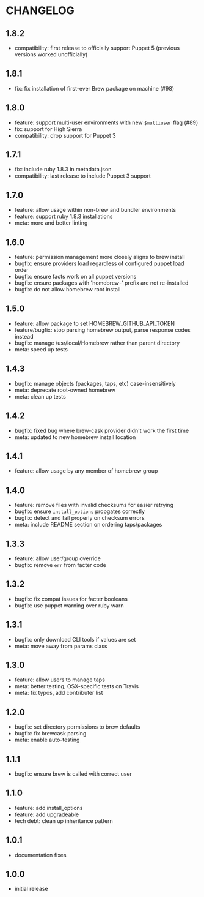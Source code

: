 # CHANGELOG

## 1.8.2
- compatibility: first release to officially support Puppet 5 (previous versions worked unofficially)

## 1.8.1
- fix: fix installation of first-ever Brew package on machine (#98)

## 1.8.0
- feature: support multi-user environments with new `$multiuser` flag (#89)
- fix: support for High Sierra
- compatibility: drop support for Puppet 3

## 1.7.1
- fix: include ruby 1.8.3 in metadata.json
- compatibility: last release to include Puppet 3 support

## 1.7.0
- feature: allow usage within non-brew and bundler environments
- feature: support ruby 1.8.3 installations
- meta: more and better linting

## 1.6.0
- feature: permission management more closely aligns to brew install
- bugfix: ensure providers load regardless of configured puppet load order
- bugfix: ensure facts work on all puppet versions
- bugfix: ensure packages with 'homebrew-' prefix are not re-installed
- bugfix: do not allow homebrew root install

## 1.5.0
- feature: allow package to set HOMEBREW_GITHUB_API_TOKEN
- feature/bugfix: stop parsing homebrew output, parse response codes instead
- bugfix: manage /usr/local/Homebrew rather than parent directory
- meta: speed up tests

## 1.4.3
- bugfix: manage objects (packages, taps, etc) case-insensitively
- meta: deprecate root-owned homebrew
- meta: clean up tests

## 1.4.2
- bugfix: fixed bug where brew-cask provider didn't work the first time
- meta: updated to new homebrew install location

## 1.4.1
- feature: allow usage by any member of homebrew group

## 1.4.0
- feature: remove files with invalid checksums for easier retrying
- bugfix: ensure `install_options` propgates correctly
- bugfix: detect and fail properly on checksum errors
- meta: include README section on ordering taps/packages

## 1.3.3
- feature: allow user/group override
- bugfix: remove `err` from facter code

## 1.3.2
- bugfix: fix compat issues for facter booleans
- bugfix: use puppet warning over ruby warn

## 1.3.1
- bugfix: only download CLI tools if values are set
- meta: move away from params class

## 1.3.0
- feature: allow users to manage taps
- meta: better testing, OSX-specific tests on Travis
- meta: fix typos, add contributer list

## 1.2.0
- bugfix: set directory permissions to brew defaults
- bugfix: fix brewcask parsing
- meta: enable auto-testing

## 1.1.1
- bugfix: ensure brew is called with correct user

## 1.1.0
- feature: add install_options
- feature: add upgradeable
- tech debt: clean up inheritance pattern

## 1.0.1
- documentation fixes

## 1.0.0
- initial release
